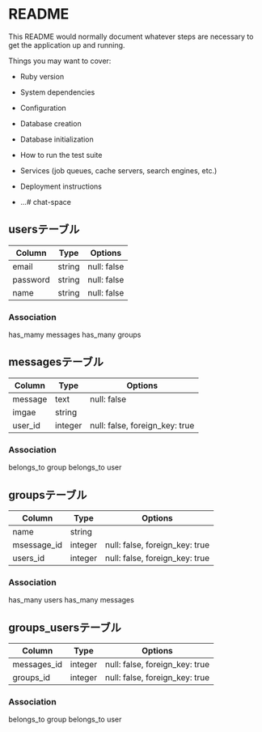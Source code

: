 # README

This README would normally document whatever steps are necessary to get the
application up and running.

Things you may want to cover:

* Ruby version

* System dependencies

* Configuration

* Database creation

* Database initialization

* How to run the test suite

* Services (job queues, cache servers, search engines, etc.)

* Deployment instructions

* ...# chat-space


## usersテーブル
|Column|Type|Options|
|------|----|-------|
|email|string|null: false|
|password|string|null: false|
|name|string|null: false|
### Association
has_mamy messages
has_many groups


## messagesテーブル
|Column|Type|Options|
|------|----|-------|
|message|text|null: false|
|imgae|string|
|user_id|integer|null: false, foreign_key: true|
### Association
belongs_to group
belongs_to user


## groupsテーブル
|Column|Type|Options|
|------|----|-------|
|name|string||null: false|
|msessage_id|integer|null: false, foreign_key: true|
|users_id|integer|null: false, foreign_key: true|
### Association
has_many users
has_many messages


## groups_usersテーブル
|Column|Type|Options|
|------|----|-------|
|messages_id|integer|null: false, foreign_key: true|
|groups_id|integer|null: false, foreign_key: true|
### Association
belongs_to group
belongs_to user